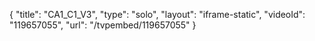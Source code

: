 {
    "title": "CA1_C1_V3",
    "type": "solo",
    "layout": "iframe-static",
    "videoId": "119657055",
    "url": "\/tvpembed\/119657055"
}